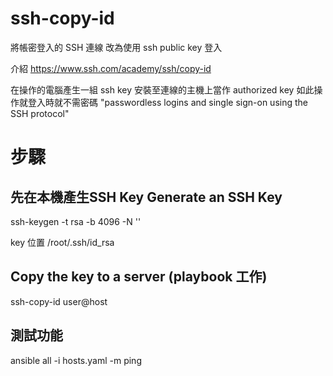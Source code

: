 ssh-copy-id
=========

將帳密登入的 SSH 連線
改為使用 ssh public key 登入

介紹
https://www.ssh.com/academy/ssh/copy-id

在操作的電腦產生一組 ssh key 安裝至連線的主機上當作 authorized key
如此操作就登入時就不需密碼
"passwordless logins and single sign-on using the SSH protocol"

# 步驟
## 先在本機產生SSH Key Generate an SSH Key
ssh-keygen -t rsa -b 4096 -N ''

key 位置 /root/.ssh/id_rsa
## Copy the key to a server (playbook 工作)
ssh-copy-id user@host

## 測試功能
ansible all -i hosts.yaml -m ping